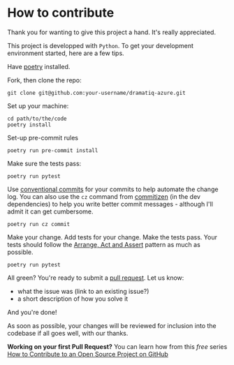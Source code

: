 # How to contribute

Thank you for wanting to give this project a hand. It's really appreciated.

This project is developped with `Python`.
To get your development  environment started, here are a few tips.

Have [poetry](https://python-poetry.org/docs/#installation) installed.

Fork, then clone the repo:

```shell
git clone git@github.com:your-username/dramatiq-azure.git
```

Set up your machine:

```
cd path/to/the/code
poetry install
```

Set-up pre-commit rules
```
poetry run pre-commit install
```

Make sure the tests pass:

```shell
poetry run pytest
```

Use [conventional commits](https://www.conventionalcommits.org/en/v1.0.0/) for your commits to help automate the change log. You can also use the `cz` command from [commitizen](https://commitizen-tools.github.io/commitizen/) (in the dev dependencies) to help you write better commit messages - although I'll admit it can get cumbersome.

```shell
poetry run cz commit
```
Make your change. Add tests for your change. Make the tests pass.
Your tests should follow the [Arrange, Act and Assert](https://jamescooke.info/arrange-act-assert-pattern-for-python-developers.html) pattern as much as possible.

```
poetry run pytest
```

All green? You're ready to submit a [pull request](https://github.com/bidossessi/dramatiq-azure/compare).
Let us know:
- what the issue was (link to an existing issue?)
- a short description of how you solve it

And you're done!

As soon as possible, your changes will be reviewed for inclusion into the codebase if all goes well, with our thanks.

**Working on your first Pull Request?** You can learn how from this *free* series [How to Contribute to an Open Source Project on GitHub](https://kcd.im/pull-request)
